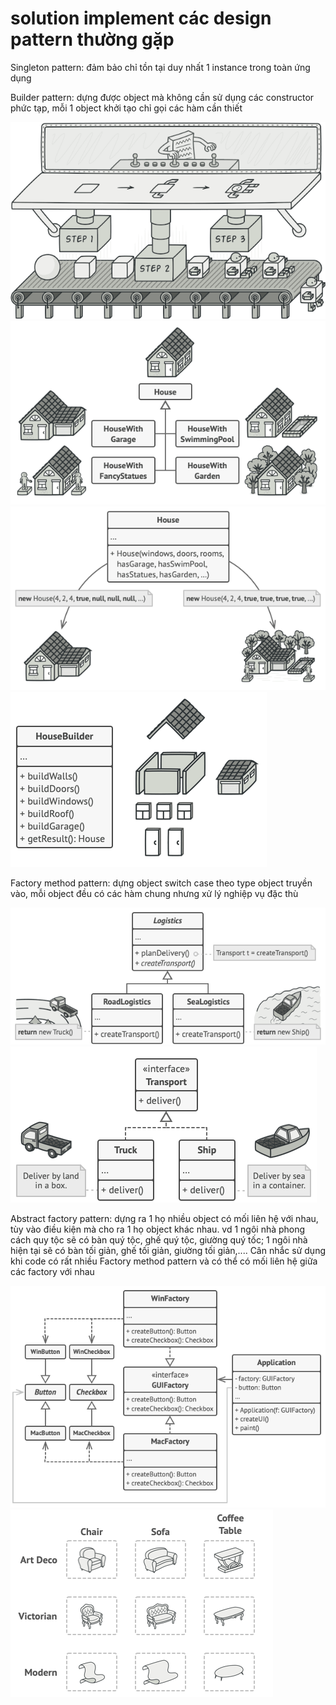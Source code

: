 # solution implement các design pattern thường gặp

Singleton pattern: đảm bảo chỉ tồn tại duy nhất 1 instance trong toàn ứng dụng

Builder pattern: dựng được object mà không cần sử dụng các constructor phức tạp, mỗi 1 object khởi tạo chỉ gọi các hàm cần thiết

![BuilderExample](Img/BuilderExample1.png) ![BuilderExample](Img/BuilderExample2.png) ![BuilderExample](Img/BuilderExample3.png) ![BuilderExample](Img/BuilderExample4.png)

Factory method pattern: dựng object switch case theo type object truyền vào, mỗi object đều có các hàm chung nhưng xử lý nghiệp vụ đặc thù

![FactoryMethodExample](Img/FactoryMethodExample1.png) ![FactoryMethodExample](Img/FactoryMethodExample2.png)

Abstract factory pattern: dựng ra 1 họ nhiều object có mối liên hệ với nhau, tùy vào điều kiện mà cho ra 1 họ object khác nhau. vd 1 ngôi nhà phong cách quy tộc sẽ có bàn quý tộc, ghế quý tộc, giường quý tốc; 1 ngôi nhà hiện tại sẽ có bàn tối giản, ghế tối giản, giường tối giản,.... Cân nhắc sử dụng khi code có rất nhiều Factory method pattern và có thể có mối liên hệ giữa các factory với nhau

![AbstractFactoryExample](Img/AbstractFactoryExpample1.png) ![AbstractFactoryExample](Img/AbstractFactoryExpample2.png)
